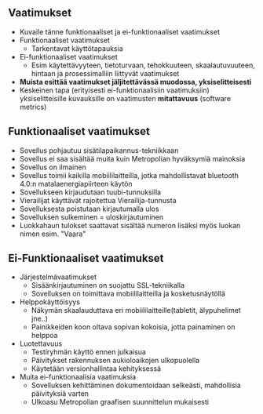 ## Vaatimukset 

* Kuvaile tänne funktionaaliset ja ei-funktionaaliset vaatimukset
* Funktionaaliset vaatimukset
  * Tarkentavat käyttötapauksia
* Ei-funktionaaliset vaatimukset
  * Esim käytettävyyteen, tietoturvaan, tehokkuuteen, skaalautuvuuteen, hintaan ja prosessimalliin liittyvät vaatimukset
* **Muista esittää vaatimukset jäljitettävässä muodossa, yksiselitteisesti**
* Keskeinen tapa (erityisesti ei-funktionaalisiin vaatimuksiin) yksiselitteisille kuvauksille on vaatimusten **mitattavuus** (software metrics)

## Funktionaaliset vaatimukset
* Sovellus pohjautuu sisätilapaikannus-tekniikkaan
* Sovellus ei saa sisältää muita kuin Metropolian hyväksymiä mainoksia
* Sovellus on ilmainen
* Sovellus toimii kaikilla mobiililaitteilla, jotka mahdollistavat bluetooth 4.0:n matalaenergiapiirteen käytön
* Sovellukseen kirjaudutaan tuubi-tunnuksilla
* Vierailijat käyttävät rajoitettua Vierailija-tunnusta
* Sovelluksesta poistutaan kirjautumalla ulos
* Sovelluksen sulkeminen = uloskirjautuminen
* Luokkahaun tulokset saattavat sisältää numeron lisäksi myös luokan nimen esim. "Vaara"
	
	
## Ei-Funktionaaliset vaatimukset
* Järjestelmävaatimukset
	* Sisäänkirjautuminen on suojattu SSL-tekniikalla
	* Sovelluksen on toimittava mobiililaitteilla ja kosketusnäytöllä
* Helppokäyttöisyys
	* Näkymän skaalauduttava eri mobiililaitteille(tabletit, älypuhelimet jne..)
	* Painikkeiden koon oltava sopivan kokoisia, jotta painaminen on helppoa
* Luotettavuus
	* Testiryhmän käyttö ennen julkaisua
	* Päivitykset rakennuksen aukioloaikojen ulkopuolella
	* Käytetään versionhallintaa kehityksessä
* Muita ei-funktionaalisia vaatimuksia
	* Sovelluksen kehittäminen dokumentoidaan selkeästi, mahdollisia päivityksiä varten
	* Ulkoasu Metropolian graafisen suunnittelun mukaisesti
	
	
	